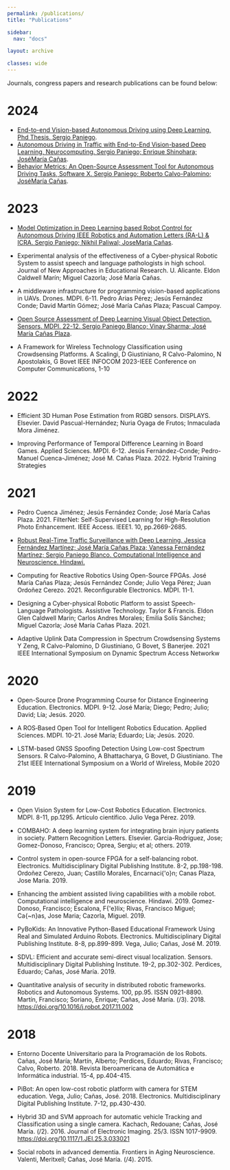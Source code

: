 ```yaml
---
permalink: /publications/
title: "Publications"

sidebar:
  nav: "docs"

layout: archive

classes: wide
---
```


Journals, congress papers and research publications can be found below:

# 2024

* [End-to-end Vision-based Autonomous Driving using Deep Learning, Phd Thesis. Sergio Paniego](https://sergiopaniego.github.io/phd_thesis/).
* [Autonomous Driving in Traffic with End-to-End Vision-based Deep Learning, Neurocomputing. Sergio Paniego; Enrique Shinohara; JoséMaría Cañas](/publications/2024/autonomous_driving_in_traffic_with_end_to_end_vision_based_deep_learning).
* [Behavior Metrics: An Open-Source Assessment Tool for Autonomous Driving Tasks, Software X. Sergio Paniego; Roberto Calvo-Palomino; JoséMaría Cañas](/publications/2024/behavior_metrics_an_open_source_assessment_tool_for_autonomous_driving_tasks).

# 2023

* [Model Optimization in Deep Learning based Robot Control for Autonomous Driving IEEE Robotics and Automation Letters (RA-L) & ICRA. Sergio Paniego; Nikhil Paliwal; JoseMaria Cañas](/publications/2023/model_optimization_in_deep_learning_based_robot_control_for_autonomous_driving).

* Experimental analysis of the effectiveness of a Cyber-physical Robotic System to assist speech and language pathologists in high school. Journal of New Approaches in Educational Research. U. Alicante. Eldon Caldwell Marín; Miguel Cazorla; José María Cañas. 

* A middleware infrastructure for programming vision-based applications in UAVs. Drones. MDPI. 6-11. Pedro Arias Pérez; Jesús Fernández Conde; David Martín Gómez; José
María Cañas Plaza; Pascual Campoy. 

* [Open Source Assessment of Deep Learning Visual Object Detection. Sensors. MDPI. 22-12. Sergio Paniego Blanco; Vinay Sharma; José María Cañas Plaza](/publications/2022/open_source_assessment_of_deep_learning_visual_object_detection).

* A Framework for Wireless Technology Classification using Crowdsensing Platforms. A Scalingi, D Giustiniano, R Calvo-Palomino, N Apostolakis, G Bovet IEEE INFOCOM 2023-IEEE Conference on Computer Communications, 1-10

# 2022

*  Efficient 3D Human Pose Estimation from RGBD sensors. DISPLAYS. Elsevier. David Pascual-Hernández; Nuria Oyaga de Frutos; Inmaculada Mora Jiménez.  

*  Improving  Performance  of  Temporal Difference Learning in Board Games. Applied Sciences. MPDI. 6-12. Jesús  Fernández-Conde;  Pedro-Manuel  Cuenca-Jiménez;  José  M. Cañas  Plaza.  2022.  Hybrid  Training  Strategies


# 2021

* Pedro Cuenca Jiménez; Jesús Fernández Conde; José María Cañas Plaza.  2021.  FilterNet: Self-Supervised Learning for High-Resolution Photo Enhancement. IEEE Access. IEEE1. 10, pp.2669-2685.

* [Robust Real-Time Traffic Surveillance with Deep Learning. Jessica Fernández Martínez; José María Cañas Plaza; Vanessa Fernández Martínez; Sergio Paniego Blanco. Computational Intelligence and Neuroscience. Hindawi.](/publications/2021/robust_real_time_traffic_surveillance_with_deep_learning)

* Computing  for  Reactive  Robotics  Using Open-Source FPGAs. José María Cañas Plaza; Jesús Fernández Conde; Julio Vega Pérez; Juan  Ordoñez  Cerezo. 2021. Reconfigurable   Electronics. MDPI. 11-1.

*  Designing  a  Cyber-physical Robotic Platform to assist Speech-Language Pathologists. Assistive Technology. Taylor &
Francis. Eldon  Glen  Caldwell  Marin;  Carlos  Andres  Morales;  Emilia  Solís Sánchez;  Miguel  Cazorla;  José  María  Cañas  Plaza. 2021. 

* Adaptive Uplink Data Compression in Spectrum Crowdsensing Systems Y Zeng, R Calvo-Palomino, D Giustiniano, G Bovet, S Banerjee. 2021 IEEE International Symposium on Dynamic Spectrum Access Networkw

# 2020

* Open-Source Drone Programming Course for Distance Engineering Education. Electronics. MDPI. 9-12. José María; Diego; Pedro; Julio; David; Lía; Jesús. 2020. 

* A ROS‐Based Open Tool for Intelligent Robotics Education. Applied Sciences. MDPI. 10-21. José María; Eduardo; Lía; Jesús. 2020. 

* LSTM-based GNSS Spoofing Detection Using Low-cost Spectrum Sensors. R Calvo-Palomino, A Bhattacharya, G Bovet, D Giustiniano. The 21st IEEE International Symposium on a World of Wireless, Mobile 2020



# 2019

* Open Vision System for Low-Cost Robotics Education. Electronics. MDPI. 8-11, pp.1295. Artículo científico. Julio Vega Pérez. 2019. 

* COMBAHO: A deep learning system for integrating brain injury patients in
society. Pattern Recognition Letters. Elsevier. Garcia-Rodriguez, Jose; Gomez-Donoso, Francisco; Oprea, Sergiu; et
al; others. 2019. 

* Control  system  in  open-source  FPGA  for  a  self-balancing
robot. Electronics. Multidisciplinary Digital Publishing Institute. 8-2, pp.198-198.  Ordoñez  Cerezo,  Juan;  Castillo  Morales,  Encarnaci{\'o}n;  Canas Plaza,  Jose  Maria.  2019.  

* Enhancing the ambient assisted living capabilities with a mobile robot.  Computational intelligence and
neuroscience. Hindawi. 2019. Gomez-Donoso, Francisco; Escalona, F{\'e}lix; Rivas, Francisco
Miguel; Ca{\~n}as, Jose Maria; Cazorla, Miguel.  2019.  

* PyBoKids: An Innovative  Python-Based  Educational  Framework  Using  Real  and  Simulated  Arduino
Robots. Electronics. Multidisciplinary Digital Publishing Institute. 8-8, pp.899-899. Vega, Julio; Cañas, José M.  2019.  

* SDVL: Efficient and  accurate  semi-direct  visual  localization. Sensors. Multidisciplinary  Digital  Publishing
Institute. 19-2, pp.302-302. Perdices, Eduardo; Cañas, José María.  2019.  

* Quantitative analysis of security in distributed robotic frameworks.  Robotics and Autonomous Systems.  100,  pp.95.  ISSN
0921-8890. Martín, Francisco; Soriano, Enrique; Cañas, José María.  (/3).  2018.    https://doi.org/10.1016/j.robot.2017.11.002

# 2018

*  Entorno Docente Universitario para la Programación de los Robots. Cañas, José María; Martín, Alberto; Perdices, Eduardo;
Rivas, Francisco; Calvo, Roberto.  2018. Revista Iberoamericana de Automática e Informática industrial. 15-4, pp.404-415.

* PiBot:  An  open  low-cost  robotic platform with camera for STEM education. Vega,  Julio;  Cañas,  José. 2018.  Electronics. Multidisciplinary Digital Publishing Institute. 7-12, pp.430-430.

*  Hybrid 3D and SVM approach for automatic vehicle Tracking and Classification
using a single camera. Kachach, Redouane; Cañas, José María.  (/2).  2016.    Journal of Electronic Imaging.  25/3.  ISSN
1017-9909.  https://doi.org/10.1117/1.JEI.25.3.033021

* Social  robots  in advanced dementia. Frontiers in Aging Neuroscience. Valenti,  Meritxell;  Cañas,  José  María. (/4). 2015. 
